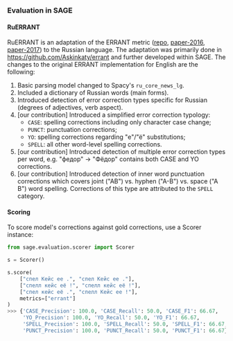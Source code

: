 ### Evaluation in SAGE

#### RuERRANT

RuERRANT is an adaptation of the ERRANT metric ([repo](https://github.com/chrisjbryant/errant), [paper-2016](https://aclanthology.org/C16-1079.pdf), [paper-2017](https://aclanthology.org/P17-1074.pdf)) to the Russian language. The adaptation was primarily done in https://github.com/Askinkaty/errant and further developed within SAGE. The changes to the original ERRANT implementation for English are the following:

1. Basic parsing model changed to Spacy's `ru_core_news_lg`.
1. Included a dictionary of Russian words (main forms).
1. Introduced detection of error correction types specific for Russian (degrees of adjectives, verb aspect).
1. [our contribution] Introduced a simplified error correction typology:
    - `CASE`: spelling corrections including only character case change;
    - `PUNCT`: punctuation corrections;
    - `YO`: spelling corrections regarding "е"/"ё" substitutions;
    - `SPELL`: all other word-level spelling corrections.
1. [our contribution] Introduced detection of multiple error correction types per word, e.g. "федор" -> "Фёдор" contains both CASE and YO corrections.
1. [our contribution] Introduced detection of inner word punctuation corrections which covers joint ("AB") vs. hyphen ("A-B") vs. space ("A B") word spelling. Corrections of this type are attributed to the `SPELL` category.

#### Scoring

To score model's corrections against gold corrections, use a Scorer instance:

```python
from sage.evaluation.scorer import Scorer

s = Scorer()

s.score(
    ["спел Кейс ее .", "спел Кейс ее ."],
    ["спелл кейс её !", "спелл кейс её !"],
    ["спел кейс её .", "спелл Кейс ее !"],
    metrics=["errant"]
)
>>> {'CASE_Precision': 100.0, 'CASE_Recall': 50.0, 'CASE_F1': 66.67,
     'YO_Precision': 100.0, 'YO_Recall': 50.0, 'YO_F1': 66.67,
     'SPELL_Precision': 100.0, 'SPELL_Recall': 50.0, 'SPELL_F1': 66.67,
     'PUNCT_Precision': 100.0, 'PUNCT_Recall': 50.0, 'PUNCT_F1': 66.67}
```
